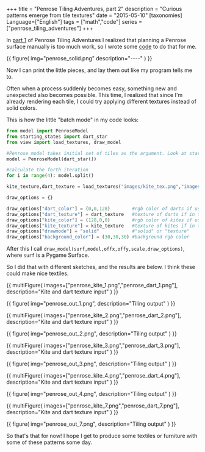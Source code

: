 +++
title = "Penrose Tiling Adventures, part 2"
description = "Curious patterns emerge from tile textures"
date = "2015-05-10"
[taxonomies]
Language=["English"]
tags = ["math","code"]
series = ["penrose_tiling_adventures"]
+++

In [part 1](@/text/2015-penrose-1/index.md) of Penrose Tiling Adventures I realized that planning a Penrose
surface manually is too much work, so I wrote some
[code](https://github.com/mollikka/Penrose) to do that for me.

{{
    figure(
        img="penrose_solid.png"
        description="----"
    )
}}



Now I can print the little pieces, and lay them out like my program tells me to.

Often when a process suddenly becomes easy, something new and unexpected also
becomes possible. This time, I realized that since I'm already rendering each tile, 
I could try applying different textures instead of solid colors.

This is how the little "batch mode" in my code looks:

```python
from model import PenroseModel
from starting_states import dart_star
from view import load_textures, draw_model

#Penrose model takes initial set of tiles as the argument. Look at starting_states.py for examples.
model = PenroseModel(dart_star())

#calculate the forth iteration
for i in range(4): model.split()

kite_texture,dart_texture = load_textures("images/kite_tex.png","images/dart_tex.png")

draw_options = {}

draw_options["dart_color"] = (0,0,128)        #rgb color of darts if using solid coloring
draw_options["dart_texture"] = dart_texture   #texture of darts if in texture mode
draw_options["kite_color"] = (128,0,0)        #rgb color of kites if using solid coloring
draw_options["kite_texture"] = kite_texture   #texture of kites if in texture mode
draw_options["drawmode"] = "solid"            #"solid" or "texture"
draw_options["background_color"] = (30,30,30) #background rgb color
```

After this I call `draw_model(surf,model,offx,offy,scale,draw_options)`, where `surf` is a Pygame Surface.

So I did that with different sketches, and the results are below. I think these
could make nice textiles.

{{
        multiFigure(
                images=["penrose_kite_1.png","penrose_dart_1.png"],
                description="Kite and dart texture input"
        )
}}

{{
        figure(
                img="penrose_out_1.png",
                description="Tiling output"
        )
}}

{{
        multiFigure(
                images=["penrose_kite_2.png","penrose_dart_2.png"],
                description="Kite and dart texture input"
        )
}}

{{
        figure(
                img="penrose_out_2.png",
                description="Tiling output"
        )
}}

{{
        multiFigure(
                images=["penrose_kite_3.png","penrose_dart_3.png"],
                description="Kite and dart texture input"
        )
}}

{{
        figure(
                img="penrose_out_3.png",
                description="Tiling output"
        )
}}

{{
        multiFigure(
                images=["penrose_kite_4.png","penrose_dart_4.png"],
                description="Kite and dart texture input"
        )
}}

{{
        figure(
                img="penrose_out_4.png",
                description="Tiling output"
        )
}}

{{
        multiFigure(
                images=["penrose_kite_7.png","penrose_dart_7.png"],
                description="Kite and dart texture input"
        )
}}

{{
        figure(
                img="penrose_out_7.png",
                description="Tiling output"
        )
}}

So that's that for now! I hope I get to produce some textiles or furniture with some of these patterns some day.

